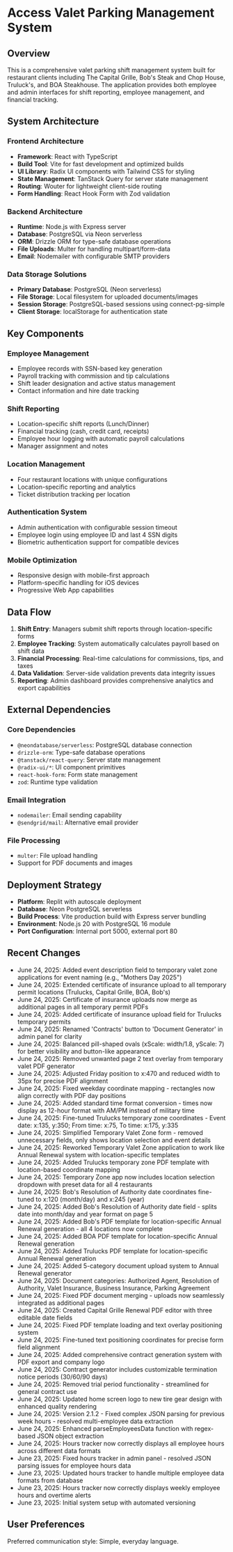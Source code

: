 # Access Valet Parking Management System

## Overview

This is a comprehensive valet parking shift management system built for restaurant clients including The Capital Grille, Bob's Steak and Chop House, Truluck's, and BOA Steakhouse. The application provides both employee and admin interfaces for shift reporting, employee management, and financial tracking.

## System Architecture

### Frontend Architecture
- **Framework**: React with TypeScript
- **Build Tool**: Vite for fast development and optimized builds
- **UI Library**: Radix UI components with Tailwind CSS for styling
- **State Management**: TanStack Query for server state management
- **Routing**: Wouter for lightweight client-side routing
- **Form Handling**: React Hook Form with Zod validation

### Backend Architecture
- **Runtime**: Node.js with Express server
- **Database**: PostgreSQL via Neon serverless
- **ORM**: Drizzle ORM for type-safe database operations
- **File Uploads**: Multer for handling multipart/form-data
- **Email**: Nodemailer with configurable SMTP providers

### Data Storage Solutions
- **Primary Database**: PostgreSQL (Neon serverless)
- **File Storage**: Local filesystem for uploaded documents/images
- **Session Storage**: PostgreSQL-based sessions using connect-pg-simple
- **Client Storage**: localStorage for authentication state

## Key Components

### Employee Management
- Employee records with SSN-based key generation
- Payroll tracking with commission and tip calculations
- Shift leader designation and active status management
- Contact information and hire date tracking

### Shift Reporting
- Location-specific shift reports (Lunch/Dinner)
- Financial tracking (cash, credit card, receipts)
- Employee hour logging with automatic payroll calculations
- Manager assignment and notes

### Location Management
- Four restaurant locations with unique configurations
- Location-specific reporting and analytics
- Ticket distribution tracking per location

### Authentication System
- Admin authentication with configurable session timeout
- Employee login using employee ID and last 4 SSN digits
- Biometric authentication support for compatible devices

### Mobile Optimization
- Responsive design with mobile-first approach
- Platform-specific handling for iOS devices
- Progressive Web App capabilities

## Data Flow

1. **Shift Entry**: Managers submit shift reports through location-specific forms
2. **Employee Tracking**: System automatically calculates payroll based on shift data
3. **Financial Processing**: Real-time calculations for commissions, tips, and taxes
4. **Data Validation**: Server-side validation prevents data integrity issues
5. **Reporting**: Admin dashboard provides comprehensive analytics and export capabilities

## External Dependencies

### Core Dependencies
- `@neondatabase/serverless`: PostgreSQL database connection
- `drizzle-orm`: Type-safe database operations
- `@tanstack/react-query`: Server state management
- `@radix-ui/*`: UI component primitives
- `react-hook-form`: Form state management
- `zod`: Runtime type validation

### Email Integration
- `nodemailer`: Email sending capability
- `@sendgrid/mail`: Alternative email provider

### File Processing
- `multer`: File upload handling
- Support for PDF documents and images

## Deployment Strategy

- **Platform**: Replit with autoscale deployment
- **Database**: Neon PostgreSQL serverless
- **Build Process**: Vite production build with Express server bundling
- **Environment**: Node.js 20 with PostgreSQL 16 module
- **Port Configuration**: Internal port 5000, external port 80

## Recent Changes

- June 24, 2025: Added event description field to temporary valet zone applications for event naming (e.g., "Mothers Day 2025")
- June 24, 2025: Extended certificate of insurance upload to all temporary permit locations (Trulucks, Capital Grille, BOA, Bob's)
- June 24, 2025: Certificate of insurance uploads now merge as additional pages in all temporary permit PDFs
- June 24, 2025: Added certificate of insurance upload field for Trulucks temporary permits
- June 24, 2025: Renamed 'Contracts' button to 'Document Generator' in admin panel for clarity
- June 24, 2025: Balanced pill-shaped ovals (xScale: width/1.8, yScale: 7) for better visibility and button-like appearance
- June 24, 2025: Removed unwanted page 2 text overlay from temporary valet PDF generator
- June 24, 2025: Adjusted Friday position to x:470 and reduced width to 35px for precise PDF alignment
- June 24, 2025: Fixed weekday coordinate mapping - rectangles now align correctly with PDF day positions
- June 24, 2025: Added standard time format conversion - times now display as 12-hour format with AM/PM instead of military time
- June 24, 2025: Fine-tuned Trulucks temporary zone coordinates - Event date: x:135, y:350; From time: x:75, To time: x:175, y:335
- June 24, 2025: Simplified Temporary Valet Zone form - removed unnecessary fields, only shows location selection and event details
- June 24, 2025: Reworked Temporary Valet Zone application to work like Annual Renewal system with location-specific templates
- June 24, 2025: Added Trulucks temporary zone PDF template with location-based coordinate mapping
- June 24, 2025: Temporary Zone app now includes location selection dropdown with preset data for all 4 restaurants
- June 24, 2025: Bob's Resolution of Authority date coordinates fine-tuned to x:120 (month/day) and x:245 (year)
- June 24, 2025: Added Bob's Resolution of Authority date field - splits date into month/day and year format on page 5
- June 24, 2025: Added Bob's PDF template for location-specific Annual Renewal generation - all 4 locations now complete
- June 24, 2025: Added BOA PDF template for location-specific Annual Renewal generation  
- June 24, 2025: Added Trulucks PDF template for location-specific Annual Renewal generation
- June 24, 2025: Added 5-category document upload system to Annual Renewal generator
- June 24, 2025: Document categories: Authorized Agent, Resolution of Authority, Valet Insurance, Business Insurance, Parking Agreement
- June 24, 2025: Fixed PDF document merging - uploads now seamlessly integrated as additional pages
- June 24, 2025: Created Capital Grille Renewal PDF editor with three editable date fields
- June 24, 2025: Fixed PDF template loading and text overlay positioning system
- June 24, 2025: Fine-tuned text positioning coordinates for precise form field alignment
- June 24, 2025: Added comprehensive contract generation system with PDF export and company logo
- June 24, 2025: Contract generator includes customizable termination notice periods (30/60/90 days)
- June 24, 2025: Removed trial period functionality - streamlined for general contract use
- June 24, 2025: Updated home screen logo to new tire gear design with enhanced quality rendering
- June 24, 2025: Version 2.1.2 - Fixed complex JSON parsing for previous week hours - resolved multi-employee data extraction
- June 24, 2025: Enhanced parseEmployeesData function with regex-based JSON object extraction
- June 24, 2025: Hours tracker now correctly displays all employee hours across different data formats
- June 23, 2025: Fixed hours tracker in admin panel - resolved JSON parsing issues for employee hours data
- June 23, 2025: Updated hours tracker to handle multiple employee data formats from database
- June 23, 2025: Hours tracker now correctly displays weekly employee hours and overtime alerts
- June 23, 2025: Initial system setup with automated versioning

## User Preferences

Preferred communication style: Simple, everyday language.